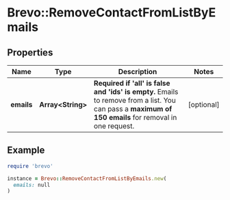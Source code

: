 # Brevo::RemoveContactFromListByEmails

## Properties

| Name | Type | Description | Notes |
| ---- | ---- | ----------- | ----- |
| **emails** | **Array&lt;String&gt;** | **Required if &#39;all&#39; is false and &#39;ids&#39; is empty.** Emails to remove from a list. You can pass a **maximum of 150 emails** for removal in one request.  | [optional] |

## Example

```ruby
require 'brevo'

instance = Brevo::RemoveContactFromListByEmails.new(
  emails: null
)
```

